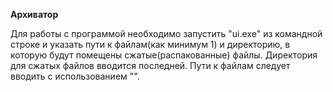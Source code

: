 **Архиватор**

Для работы с программой необходимо запустить "ui.exe" из командной строке и указать пути к файлам(как минимум 1) и директорию, в которую будут помещены сжатые(распакованные) файлы. Директория для сжатых файлов вводится последней. 
Пути к файлам следует вводить с использованием "\".